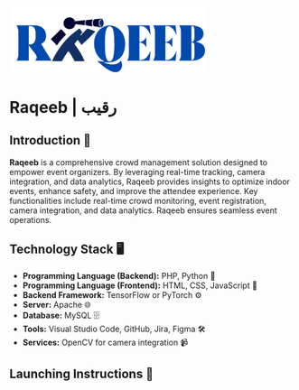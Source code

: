 <img src="WebsitePages/images/Logo2.png" alt="Raqeeb Logo" width="350"/>

#  Raqeeb | رقيب  
## **Introduction** 🔭
**Raqeeb** is a comprehensive crowd management solution designed to empower event organizers. By leveraging real-time tracking, camera integration, and data analytics, Raqeeb provides insights to optimize indoor events, enhance safety, and improve the attendee experience. Key functionalities include real-time crowd monitoring, event registration, camera integration, and data analytics. Raqeeb ensures seamless event operations.

## **Technology Stack** 🖥️
- **Programming Language (Backend):** PHP, Python 🐍
- **Programming Language (Frontend):** HTML, CSS, JavaScript 🎨
- **Backend Framework:** TensorFlow or PyTorch  ⚙️ 
- **Server:** Apache 🌐
- **Database:** MySQL 🗄️
- **Tools:** Visual Studio Code, GitHub, Jira, Figma 🛠️
- **Services:** OpenCV for camera integration 📹 

## **Launching Instructions** 🚀
